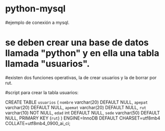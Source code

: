 # python-mysql
#ejemplo de conexión a mysql.
# se deben crear una base de datos llamada "python" y en ella una tabla llamada "usuarios".
#existen dos funciones operativas, la de crear usuarios y la de borrar por rut.

#script para crear la tabla usuarios:

CREATE TABLE `usuarios` (
  `nombre` varchar(20) DEFAULT NULL,
  `apepat` varchar(20) DEFAULT NULL,
  `apemat` varchar(20) DEFAULT NULL,
  `rut` varchar(10) NOT NULL,
  `edad` int DEFAULT NULL,
  `sede` varchar(50) DEFAULT NULL,
  PRIMARY KEY (`rut`)
) ENGINE=InnoDB DEFAULT CHARSET=utf8mb4 COLLATE=utf8mb4_0900_ai_ci;
